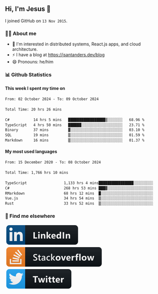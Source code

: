 ## Hi, I'm Jesus 👋

I joined GitHub on `13 Nov 2015`.

<!-- Talking about you -->

### 👨‍💻 About me

- 👦 I'm interested in distributed systems, React.js apps, and cloud architecture.
- ⚡️ I have a blog at <https://jsantanders.dev/blog>
- 😄 Pronouns: he/him

### 📊 Github Statistics

#### This week I spent my time on

<!--START_SECTION:weekly-->

```txt
From: 02 October 2024 - To: 09 October 2024

Total Time: 20 hrs 26 mins

C#           14 hrs 5 mins   █████████████████▒░░░░░░░   68.96 %
TypeScript   4 hrs 50 mins   ██████░░░░░░░░░░░░░░░░░░░   23.71 %
Binary       37 mins         ▓░░░░░░░░░░░░░░░░░░░░░░░░   03.10 %
SQL          19 mins         ▒░░░░░░░░░░░░░░░░░░░░░░░░   01.59 %
Markdown     16 mins         ▒░░░░░░░░░░░░░░░░░░░░░░░░   01.37 %
```

<!--END_SECTION:weekly-->

#### My most used languages

<!--START_SECTION:alltime-->

```txt
From: 15 December 2020 - To: 08 October 2024

Total Time: 1,766 hrs 10 mins

TypeScript                 1,133 hrs 4 mins████████████████░░░░░░░░░   64.15 %
C#                         268 hrs 53 mins ███▓░░░░░░░░░░░░░░░░░░░░░   15.22 %
RMarkdown                  68 hrs 12 mins  █░░░░░░░░░░░░░░░░░░░░░░░░   03.86 %
Vue.js                     34 hrs 54 mins  ▒░░░░░░░░░░░░░░░░░░░░░░░░   01.98 %
Rust                       33 hrs 52 mins  ▒░░░░░░░░░░░░░░░░░░░░░░░░   01.92 %
```

<!--END_SECTION:alltime-->

### 📢 Find me elsewhere

<p>
  <a target="_blank" href="https://linkedin.com/in/jsantanders">
    <img src="https://github.com/jsantanders/jsantanders/blob/master/img/linkedin.svg" alt="LinkedIn" style="vertical-align:top; margin:4px">
  </a>
  
  <a target="_blank" href="https://stackoverflow.com/users/7318331/jesus-santander">
    <img src="https://github.com/jsantanders/jsantanders/blob/master/img/stackoverflow.svg" alt="StackOverflow" style="vertical-align:top; margin:4px">
  </a>
  
  <a target="_blank" href="http://twitter.com/jsantanders">
    <img src="https://github.com/jsantanders/jsantanders/blob/master/img/twitter.svg" alt="Twitter" style="vertical-align:top; margin:4px">
  </a>
</p>
